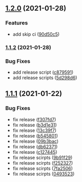 ## [1.2.0](https://github.com/kuro-kuroite/test-github-actions-deploy/compare/v1.1.2...v1.2.0) (2021-01-28)


### Features

* add skip ci ([90d50c5](https://github.com/kuro-kuroite/test-github-actions-deploy/commit/90d50c5c9a5efa064e0a0bd4c7b72b0550162737))

### [1.1.2](https://github.com/kuro-kuroite/test-github-actions-deploy/compare/v1.1.1...v1.1.2) (2021-01-28)


### Bug Fixes

* add release script ([c879591](https://github.com/kuro-kuroite/test-github-actions-deploy/commit/c8795913e2fe3015a74452d54236514d69a5355d))
* add release scripts ([5d298d6](https://github.com/kuro-kuroite/test-github-actions-deploy/commit/5d298d63c1c8f0b3601eb3d943fb6d2bf09cb7d1))

## [1.1.1](https://github.com/kuro-kuroite/test-github-actions-deploy/compare/v1.1.0...v1.1.1) (2021-01-22)


### Bug Fixes

* fix release ([f307fd7](https://github.com/kuro-kuroite/test-github-actions-deploy/commit/f307fd7f576825aa8adc263f149dafef450ec945))
* fix release ([b3d1e31](https://github.com/kuro-kuroite/test-github-actions-deploy/commit/b3d1e319865b87e518af4ed5ee6387699703baec))
* fix release ([13c39f7](https://github.com/kuro-kuroite/test-github-actions-deploy/commit/13c39f7833ba0f2f83e33c34d269ec89f5f41d71))
* fix release ([b545801](https://github.com/kuro-kuroite/test-github-actions-deploy/commit/b5458019539c0f6356fd2edbb6151c781e81b819))
* fix release ([09b3bac](https://github.com/kuro-kuroite/test-github-actions-deploy/commit/09b3bac9588e953f5225e2db0a982df02ed5a161))
* fix release ([db62371](https://github.com/kuro-kuroite/test-github-actions-deploy/commit/db623711afa8bc54ac620b7863a2101c3a1b9560))
* fix release ([c127445](https://github.com/kuro-kuroite/test-github-actions-deploy/commit/c127445a7548c82f94056d45f504333a28b2ab1c))
* fix release scirpts ([9b91f29](https://github.com/kuro-kuroite/test-github-actions-deploy/commit/9b91f295d931507f500ce125ebeaf0df30591705))
* fix release scirpts ([f252327](https://github.com/kuro-kuroite/test-github-actions-deploy/commit/f252327022b3804b9a30deaade7da424227d0d73))
* fix release scirpts ([7fa2506](https://github.com/kuro-kuroite/test-github-actions-deploy/commit/7fa2506a4d8558ed44e8f9ef660ba1aa13012489))
* fix release scirpts ([0493523](https://github.com/kuro-kuroite/test-github-actions-deploy/commit/0493523d1b065b2cc06816a16daa791b8209bbfb))
